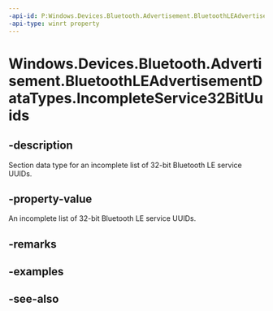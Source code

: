----api-id: P:Windows.Devices.Bluetooth.Advertisement.BluetoothLEAdvertisementDataTypes.IncompleteService32BitUuids
-api-type: winrt property
---<!-- Property syntaxpublic byte IncompleteService32BitUuids { get; }--># Windows.Devices.Bluetooth.Advertisement.BluetoothLEAdvertisementDataTypes.IncompleteService32BitUuids## -descriptionSection data type for an incomplete list of 32-bit Bluetooth LE service UUIDs.## -property-valueAn incomplete list of 32-bit Bluetooth LE service UUIDs.## -remarks## -examples## -see-also